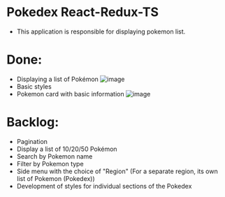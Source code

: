 # Pokedex React-Redux-TS

- This application is responsible for displaying 
pokemon list.

# Done:

- Displaying a list of Pokémon
![image](https://user-images.githubusercontent.com/100797994/227577656-29505306-2389-45fc-a91d-9dc5a3e883ac.png)
- Basic styles
- Pokemon card with basic information
![image](https://user-images.githubusercontent.com/100797994/227577750-deba3acb-44c5-40fe-9eb6-5f0a372b105e.png)

# Backlog:

- Pagination
- Display a list of 10/20/50 Pokémon
- Search by Pokemon name
- Filter by Pokemon type
- Side menu with the choice of "Region" (For a separate region, its own list of Pokemon (Pokedex))
- Development of styles for individual sections of the Pokedex
